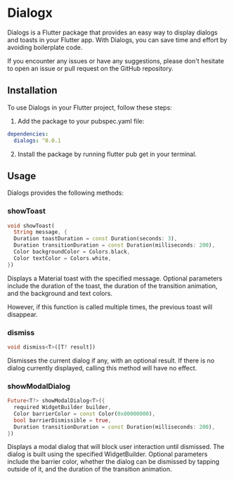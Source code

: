 # Dialogx

Dialogs is a Flutter package that provides an easy way to display dialogs and toasts in your Flutter app. With Dialogs, you can save time and effort by avoiding boilerplate code.

If you encounter any issues or have any suggestions, please don't hesitate to open an issue or pull request on the GitHub repository.

## Installation

To use Dialogs in your Flutter project, follow these steps:

1. Add the package to your pubspec.yaml file:

```yaml
dependencies:
  dialogs: ^0.0.1
```

2. Install the package by running flutter pub get in your terminal.

## Usage

Dialogs provides the following methods:

### showToast

```Dart
void showToast(
  String message, {
  Duration toastDuration = const Duration(seconds: 3),
  Duration transitionDuration = const Duration(milliseconds: 200),
  Color backgroundColor = Colors.black,
  Color textColor = Colors.white,
})
```

Displays a Material toast with the specified message. Optional parameters include the duration of the toast, the duration of the transition animation, and the background and text colors.

However, if this function is called multiple times, the previous toast will disappear.

### dismiss

```Dart
void dismiss<T>([T? result])
```

Dismisses the current dialog if any, with an optional result. If there is no dialog currently displayed, calling this method will have no effect.

### showModalDialog

```Dart
Future<T?> showModalDialog<T>({
  required WidgetBuilder builder,
  Color barrierColor = const Color(0x80000000),
  bool barrierDismissible = true,
  Duration transitionDuration = const Duration(milliseconds: 200),
})
```

Displays a modal dialog that will block user interaction until dismissed. The dialog is built using the specified WidgetBuilder. Optional parameters include the barrier color, whether the dialog can be dismissed by tapping outside of it, and the duration of the transition animation.
